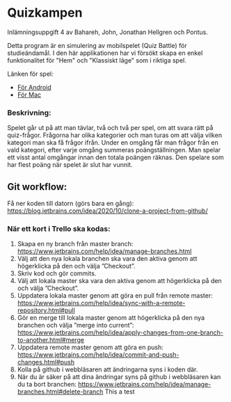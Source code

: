 # Quizkampen
Inlämningsuppgift 4 av Bahareh, John, Jonathan Hellgren och Pontus.

Detta program är en simulering av mobilspelet (Quiz Battle) för studieändamål.
I den här applikationen har vi försökt skapa en enkel funktionalitet för "Hem" och "Klassiskt läge" som i riktiga spel.

Länken för spel:
* [För Android](https://play.google.com/store/apps/details?id=se.maginteractive.quizduel2&hl=sv&gl=US&pli=1)
* [För Mac](https://apps.apple.com/se/app/quizkampen/id1484354626)

### Beskrivning:

Spelet går ut på att man tävlar, två och två per spel, om att svara rätt på quiz-frågor.
Frågorna har olika kategorier och man turas om att välja vilken kategori man ska få frågor
ifrån. Under en omgång får man frågor från en vald kategori, efter varje omgång summeras
poängställningen. Man spelar ett visst antal omgångar innan den totala poängen räknas.
Den spelare som har flest poäng när spelet är slut har vunnit.
## Git workflow:

Få ner koden till datorn (görs bara en gång):
https://blog.jetbrains.com/idea/2020/10/clone-a-project-from-github/

### När ett kort i Trello ska kodas:
1. Skapa en ny branch från master branch:
   https://www.jetbrains.com/help/idea/manage-branches.html
2. Välj att den nya lokala branchen ska vara den aktiva genom att högerklicka på den och välja ”Checkout”.
3. Skriv kod och gör commits.
4. Välj att lokala master ska vara den aktiva genom att högerklicka på den och välja ”Checkout”.
5. Uppdatera lokala master genom att göra en pull från remote master:
   https://www.jetbrains.com/help/idea/sync-with-a-remote-repository.html#pull
7. Gör en merge till lokala master genom att högerklicka på den nya branchen och välja ”merge into current”:
   https://www.jetbrains.com/help/idea/apply-changes-from-one-branch-to-another.html#merge
8. Uppdatera remote master genom att göra en push:
   https://www.jetbrains.com/help/idea/commit-and-push-changes.html#push
9. Kolla på github i webbläsaren att ändringarna syns i koden där.
10. När du är säker på att dina ändringar syns på github i webbläsaren kan du ta bort branchen:
    https://www.jetbrains.com/help/idea/manage-branches.html#delete-branch
This a test